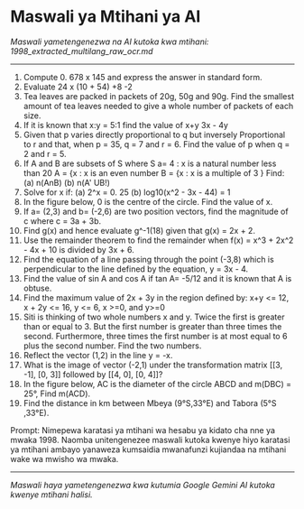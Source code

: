 # Maswali ya Mtihani ya AI
*Maswali yametengenezwa na AI kutoka kwa mtihani: 1998_extracted_multilang_raw_ocr.md*

---

1.  Compute 0. 678 x 145 and express the answer in standard form.
2.  Evaluate 24 x (10 + 54) +8 -2
3.  Tea leaves are packed in packets of 20g, 50g and 90g. Find the smallest amount of tea leaves needed to give a whole number of packets of each size.
4.  If it is known that x:y = 5:1 find the value of x+y
    3x - 4y
5.  Given that p varies directly proportional to q but inversely Proportional to r and that, when p = 35, q = 7 and r = 6. Find the value of p when q = 2 and r = 5.
6.  If A and B are subsets of S where
    S a= 4 : x is a natural number less than 20
    A = {x : x is an even number
    B = {x : x is a multiple of 3 }
    Find: (a) n(AnB) (b) n(A' UB!)
7.  Solve for x if:
    (a) 2^x = 0. 25
    (b) log10(x^2 - 3x - 44) = 1
8.  In the figure below, 0 is the centre of the circle. Find the value of x.
9.  If a= (2,3) and b= (-2,6) are two position vectors, find the magnitude of c where c = 3a + 3b.
10. Find g(x) and hence evaluate g^-1(18) given that g(x) = 2x + 2.
11. Use the remainder theorem to find the remainder when f(x) = x^3 + 2x^2 - 4x + 10 is divided by 3x + 6.
12. Find the equation of a line passing through the point (-3,8) which is perpendicular to the line defined by the equation, y = 3x - 4.
13. Find the value of sin A and cos A if tan A= -5/12 and it is known that A is obtuse.
14. Find the maximum value of 2x + 3y in the region defined by: x+y <= 12, x + 2y <= 16, y <= 6, x >=0, and y>=0
15. Siti is thinking of two whole numbers x and y. Twice the first is greater than or equal to 3. But the first number is greater than three times the second. Furthermore, three times the first number is at most equal to 6 plus the second number. Find the two numbers.
16. Reflect the vector (1,2) in the line y = -x.
17. What is the image of vector (-2,1) under the transformation matrix [[3, -1], [0, 3]] followed by [[4, 0], [0, 4]]?
18. In the figure below, AC is the diameter of the circle ABCD and m(DBC) = 25°, Find m(ACD).
19. Find the distance in km between Mbeya (9°S,33°E) and Tabora (5°S ,33°E).

Prompt: Nimepewa karatasi ya mtihani wa hesabu ya kidato cha nne ya mwaka 1998. Naomba unitengenezee maswali kutoka kwenye hiyo karatasi ya mtihani ambayo yanaweza kumsaidia mwanafunzi kujiandaa na mtihani wake wa mwisho wa mwaka.

---
*Maswali haya yametengenezwa kwa kutumia Google Gemini AI kutoka kwenye mtihani halisi.*
